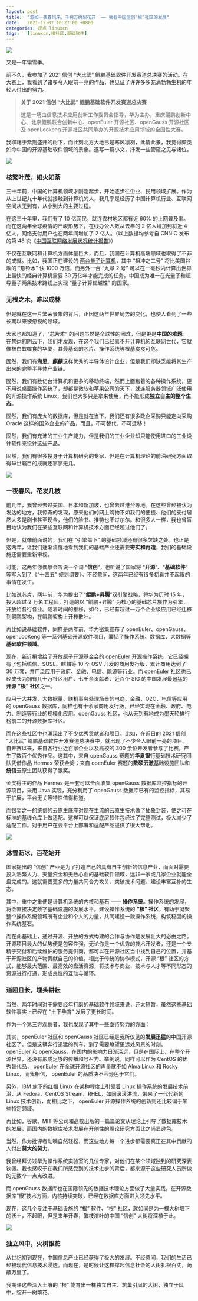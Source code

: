 ```yaml
---
layout: post
title:	"忽如一夜春风来，千树万树梨花开  —— 我看中国信创“根”社区的发展"
date:	2021-12-07 10:27:00 +0800 
categories:	观点 linuxcn 
tags:	[linuxcn,根社区,基础软件]
---
```



![](/Asserts/Images/album/202112/07/101153uiikppinzptp2mmo.jpg)


又是一年霜雪季。


前不久，我参加了 2021 信创 “大比武” 鲲鹏基础软件开发赛道总决赛的活动。在大赛上，我看到了诸多令人眼前一亮的作品，也见证了许许多多充满勃勃生机的年轻人付出的努力。



> 
> **关于 2021 信创 “大比武” 鲲鹏基础软件开发赛道总决赛**
> 
> 
> 这是一场由信息技术应用创新工作委员会指导，华为主办，重庆鲲鹏创新中心、北京鲲鹏联合创新中心、openEuler 开源社区、openGauss 开源社区及 openLookeng 开源社区共同承办的开源技术应用领域的全国性大赛。
> 
> 
> 


我踟躇于紫荆盛开的树下，而此刻北方大地已是寒风凛冽，此情此景，我觉得颇类如今中国的开源基础软件领域的景象。遂写一篇小文，抒发一些管窥之见与诸位。


![](/Asserts/Images/album/202112/07/101725ucpbsgkpc6uyr90p.jpg)


### 枝繁叶茂，如火如荼


三十年前，中国的计算机领域才刚刚起步，开始逐步往企业、民用领域扩展。作为从上世纪九十年代就接触到计算机的人，我几乎是经历了中国计算机行业、互联网空间从无到有，从小到大的主要过程。


在这三十年里，我们有了 10 亿网民，就连农村地区都有近 60% 的上网普及率。而在这两年全球疫情的严峻形势下，在线办公人数从去年的 2 亿人增加到将近 4 亿人，网络支付用户也在两年间增加了 2 亿人。（以上数据均参考自 CNNIC 发布的第 48 次《[中国互联网络发展状况统计报告](http://www.cnnic.net.cn/hlwfzyj/hlwxzbg/hlwtjbg/202109/P020210915523670981527.pdf)》）


不仅在互联网和计算机方面体量巨大，而且，我国在计算机高端领域也取得了不菲的成就。比如，我国正在建设的 [两台量子计算机](https://journals.aps.org/prl/abstract/10.1103/PhysRevLett.127.180501)，其中 “祖冲之二号” 将比美国谷歌的 “悬铃木” 快 1000 万倍，而另外一台 “九章 2 号” 可以在一毫秒内计算出世界上最快的经典计算机需要 30 万亿年才能完成的任务。中国成为唯一在光量子和超导量子两条技术路线上实现 “量子计算优越性” 的国家。


### 无根之木，难以成林


但是就在这一片繁荣景象的背后，正因这两年世界局势的变化，也使人看到了一些长期以来被忽视的领域。


大家也都知道了，“芯片难” 的问题虽然是全球性的困难，但是更是**中国的难题**。在禁运的阴云下，我们才发现，在这个我们已经离不开计算机的互联网世代，它就像被白蚁噬食的华厦，其最基础的芯片、操作系统等根基岌岌可危。


固然，我们有**海思**、**麒麟**这样优秀的半导体设计企业，但是我们却缺乏能将其生产出来的完整半导体产业链。


固然，我们有数亿台计算机和更多的移动终端，然而上面跑着的各种操作系统，更不用说桌面操作系统了，却都是微软和苹果公司的天下，就连服务器领域广泛使用的开源操作系统 Linux，我们也大多只是拿来使用，而不能形成**独立自主的整个生态**。


固然，我们有庞大的数据库，但是就在当下，我们还有很多政企采购只能定向采购 Oracle 这样的国外企业的产品，而且，不可替代、不可迁移！


固然，我们有充沛的工业生产能力，但是我们的工业企业却只能使用进口的工业设计软件来设计这些产品。


固然，我们有很多投身于计算机研究的专家，但是在计算机理论的前沿研究方面取得举世瞩目的成就还寥寥无几。 


![](/Asserts/Images/album/202112/07/101847lp22cqel91akk19c.jpg)


### 一夜春风，花发几枝


前几年，我曾经去过美国、日本和新加坡，也曾去过港台等地。在这些曾经被认为发达的地方，我惊奇的发现，原来他们的网上购物不如我们的便捷、他们的支付居然大多是刷卡甚至现金，他们的脸书、推特也不过尔尔。和很多人一样，我也曾盲目地认为我们在某些互联网和计算机技术方面已经超过他们了。


但是，就像前面说的，我们在 “引擎盖下” 的基础领域还有很多欠缺之处。也正是这两年，让我们逐渐清醒地看到我们的基础产业还需要**夯实和再造**，我们的基础设施还需要重新审视。


可能，这两年你偶尔会听说一个词 “**信创**”，也听说了国家将 “**开源**”、“**基础软件**” 等写入到了《“十四五” 规划纲要》。不经意间，这两年已经有很多初看并不起眼的事情在发生。


比如说芯片，两年前，华为提出了“**鲲鹏+昇腾**”双引擎战略，将华为历时 15 年，投入超过 2 万名工程师，打造的以 “鲲鹏+昇腾” 为核心的基础芯片族作为引擎，开放给各行各业。随着时间的推移，如今，已经有超过一万个企业级应用已经迁移到鲲鹏架构，在鲲鹏架构上开枝散叶。


再比如说基础软件，同样是两年前，华为密集宣布了 openEuler、openGauss、openLooKeng 等一系列基础开源软件项目，囊括了操作系统、数据库、大数据等**基础软件领域**。


现在，新近捐增给了开放原子开源基金会的 openEuler 开源操作系统，它已经拥有了包括统信、SUSE、麒麟等 10 个 OSV 开发的商用发行版，累计商用达到了 30 万套，并广泛应用于政府、金融、电信、能源等行业。而 openEuler 社区也已经成长为拥有几十万社区用户、七千余贡献者、近百个 SIG 的中国发展最迅猛的**开源 “根” 社区**之一。


应用于大并发、大数据量、联机事务处理场景的电商、金融、O2O、电信等应用的 openGauss 数据库，同样也有十余家商用发行版，已经实现在金融、政府、电力、制造等行业的规模化应用。openGauss 社区，也从无到有地成为墨天轮排行榜前二的开源数据库社区。


而在这些社区中也涌现出了不少优秀贡献者和项目。比如，在近日的 2021 信创 “大比武” 鲲鹏基础软件开发赛道总决赛中，就出现了不少令人眼前一亮的项目。自开赛以来，来自各行业近百家企业以及高校的 300 余位开发者参与了比赛，产生了数百个优秀作品。这其中，来自 openGauss 赛题的**华夏银行**基础技术研究团队凭借作品 Hermes 荣获金奖；来自 openEuler 赛题的**数硕云澈**基础设施团队和**统信**云原生团队获得了银奖。


金奖得主的作品 Hermes 是一套可以全面收集 openGauss 数据库监控指标的开源项目，采用 Java 实现，充分利用了 openGauss 数据库已有的监控指标，其易于扩展，平台无关等特性值得称道。


而银奖之一的统信的云原生底座对现在主流的云原生技术做了抽象封装，使之可在标准的基线仓库上做适配。这样可以保证底层软件包经过了完整测试，极大减少了适配工作。对于用户在云平台上部署和适配产品提供了很大帮助。


![](/Asserts/Images/album/202112/07/102300i6t12ydr08aaz2pb.jpg)


### 沐雪沥冰，百花始开


国家提出的 “信创” 产业是为了打造自己的具有自主创新的信息产业，而面对需要投入浩繁人力、天量资金和无数心血的基础软件领域，远非一家或几家企业就能全盘完成的。这就需要更多的力量共同合力攻关、突破技术问题、建设丰富互补的生态。


其中，重中之重便是计算机系统的内核和基石 —— **操作系统**。操作系统的发展，将会直接决定数字基础设施的发展水平。建设操作系统的 **“根” 社区**，有助于凝聚整个操作系统领域所有企业和个人的力量，共同建设一款操作系统，构筑稳固的操作系统基石。


而在此基础上，通过开源、开放的方式构建的合作与协作是发展壮大的必由之路。开源项目最大的优势便是包容性强，无论你是一个优秀的技术开发者，还是一个专精于交付和后续维护的服务提供商，都可以在开源社区当中找到自己的位置，并基于开源社区的产物贡献自己的价值。相比于传统的协作模式，开源 “根” 社区的方式，能够最大范围、最高效的盘活资源，将技术与商业、技术与人才等不同形态的资源进行打通，形成良性的互动与循环。


### 道阻且长，埋头耕耘


当然，两年时间对于需要经年打磨的基础软件领域来说，还太短暂，虽然这些基础软件事实上已经在 “土下孕育” 发展了更长时间。


作为一个第三方观察者，我也发现了其中一些亟待努力的方面：


其实，openEuler 社区和 openGauss 社区已经是我所仅见的**发展迅猛**的中国开源社区了。但是这辆奔行迅猛的列车，到了需要瞭望更远处风景的时刻。 openEuler 和 openGauss，在国内的影响力日渐深远，但是在国际上、在整个开源世界，还没有形成足够的传播和号召力。举例说，同样可以作为 CentOS 的优秀替代品， openEuler 在全球开源社区的声量就不如 Alma Linux 和 Rocky Linux，而我相信， openEuler 的品质决不会逊色于它们。


另外，IBM 旗下的红帽 Linux 在某种程度上引领着 Linux 操作系统的发展技术前沿，从 Fedora、CentOS Stream、RHEL，如同滚滚洪流，带来了一代代新的 Linux 技术创新，而相比之下， openEuler 开源操作系统的创新则还比较偏于某些特定领域。


再比如，谷歌、MIT 等公司和高校出版的一篇篇论文从理论上引导了数据库技术的发展，而国内的数据库技术发展在开创性的理论研究方面比之尚显逊色。


当然，作为批评者动嘴自然轻松，而这些地方每一个进步都需要真正在其中贡献的人付出**莫大的努力**。


我曾经拜访过华为操作系统实验室的几位专家，对他们在某个领域独到的研究深表钦佩。我也感叹于在我们所感受到的技术进步的背后，都来源于这些研究人员所做的无数个一点点改进。


而 openGauss 数据库也在国际领先的数据技术理论方面做了大量实践，在开源数据库“根”技术方面，内核持续突破，已经在数据库方面进入领先水平。


现在，这几个专注于基础设施的 “根” 软件、“根” 社区，就如同是为一棵大树培下的沃土，不起眼，但是来年开春，繁枝浓叶的中国 “信创” 大树将深植于此。 


![](/Asserts/Images/album/202112/07/102633lkgjg13b39bz1j73.jpg)


### 独立风中，火树银花


从世纪初到现在，中国信息产业已经获得了极大的发展。不经意间，我们的生活已经被现代信息技术浸透。而现在，是时候让这棵撑起信息社会的大树扎根百丈，荫蔽万里了。


我期许这些深入土壤的 “根” 能育出一棵独立自主、筑巢引凤的大树，独立于风中，绽开一树繁花。
